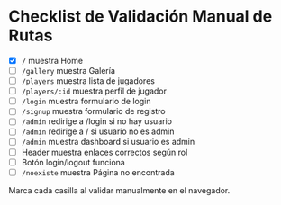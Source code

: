 # Checklist de Validación Manual de Rutas

- [x] `/` muestra Home
- [ ] `/gallery` muestra Galería
- [ ] `/players` muestra lista de jugadores
- [ ] `/players/:id` muestra perfil de jugador
- [ ] `/login` muestra formulario de login
- [ ] `/signup` muestra formulario de registro
- [ ] `/admin` redirige a /login si no hay usuario
- [ ] `/admin` redirige a / si usuario no es admin
- [ ] `/admin` muestra dashboard si usuario es admin
- [ ] Header muestra enlaces correctos según rol
- [ ] Botón login/logout funciona
- [ ] `/noexiste` muestra Página no encontrada

Marca cada casilla al validar manualmente en el navegador.
